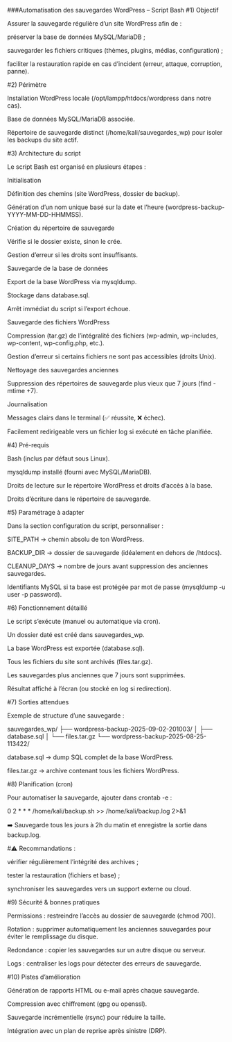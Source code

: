 ###Automatisation des sauvegardes WordPress – Script Bash
#1) Objectif

Assurer la sauvegarde régulière d’un site WordPress afin de :

préserver la base de données MySQL/MariaDB ;

sauvegarder les fichiers critiques (thèmes, plugins, médias, configuration) ;

faciliter la restauration rapide en cas d’incident (erreur, attaque, corruption, panne).

#2) Périmètre

Installation WordPress locale (/opt/lampp/htdocs/wordpress dans notre cas).

Base de données MySQL/MariaDB associée.

Répertoire de sauvegarde distinct (/home/kali/sauvegardes_wp) pour isoler les backups du site actif.

#3) Architecture du script

Le script Bash est organisé en plusieurs étapes :

Initialisation

Définition des chemins (site WordPress, dossier de backup).

Génération d’un nom unique basé sur la date et l’heure (wordpress-backup-YYYY-MM-DD-HHMMSS).

Création du répertoire de sauvegarde

Vérifie si le dossier existe, sinon le crée.

Gestion d’erreur si les droits sont insuffisants.

Sauvegarde de la base de données

Export de la base WordPress via mysqldump.

Stockage dans database.sql.

Arrêt immédiat du script si l’export échoue.

Sauvegarde des fichiers WordPress

Compression (tar.gz) de l’intégralité des fichiers (wp-admin, wp-includes, wp-content, wp-config.php, etc.).

Gestion d’erreur si certains fichiers ne sont pas accessibles (droits Unix).

Nettoyage des sauvegardes anciennes

Suppression des répertoires de sauvegarde plus vieux que 7 jours (find -mtime +7).

Journalisation

Messages clairs dans le terminal (✅ réussite, ❌ échec).

Facilement redirigeable vers un fichier log si exécuté en tâche planifiée.

#4) Pré-requis

Bash (inclus par défaut sous Linux).

mysqldump installé (fourni avec MySQL/MariaDB).

Droits de lecture sur le répertoire WordPress et droits d’accès à la base.

Droits d’écriture dans le répertoire de sauvegarde.

#5) Paramétrage à adapter

Dans la section configuration du script, personnaliser :

SITE_PATH → chemin absolu de ton WordPress.

BACKUP_DIR → dossier de sauvegarde (idéalement en dehors de /htdocs).

CLEANUP_DAYS → nombre de jours avant suppression des anciennes sauvegardes.

Identifiants MySQL si ta base est protégée par mot de passe (mysqldump -u user -p password).


#6) Fonctionnement détaillé

Le script s’exécute (manuel ou automatique via cron).

Un dossier daté est créé dans sauvegardes_wp.

La base WordPress est exportée (database.sql).

Tous les fichiers du site sont archivés (files.tar.gz).

Les sauvegardes plus anciennes que 7 jours sont supprimées.

Résultat affiché à l’écran (ou stocké en log si redirection).

#7) Sorties attendues

Exemple de structure d’une sauvegarde :

sauvegardes_wp/
 ├── wordpress-backup-2025-09-02-201003/
 │   ├── database.sql
 │   └── files.tar.gz
 └── wordpress-backup-2025-08-25-113422/


database.sql → dump SQL complet de la base WordPress.

files.tar.gz → archive contenant tous les fichiers WordPress.

#8) Planification (cron)

Pour automatiser la sauvegarde, ajouter dans crontab -e :

0 2 * * * /home/kali/backup.sh >> /home/kali/backup.log 2>&1


➡️ Sauvegarde tous les jours à 2h du matin et enregistre la sortie dans backup.log.

#⚠️ Recommandations :

vérifier régulièrement l’intégrité des archives ;

tester la restauration (fichiers et base) ;

synchroniser les sauvegardes vers un support externe ou cloud.

#9) Sécurité & bonnes pratiques

Permissions : restreindre l’accès au dossier de sauvegarde (chmod 700).

Rotation : supprimer automatiquement les anciennes sauvegardes pour éviter le remplissage du disque.

Redondance : copier les sauvegardes sur un autre disque ou serveur.

Logs : centraliser les logs pour détecter des erreurs de sauvegarde.

#10) Pistes d’amélioration

Génération de rapports HTML ou e-mail après chaque sauvegarde.

Compression avec chiffrement (gpg ou openssl).

Sauvegarde incrémentielle (rsync) pour réduire la taille.

Intégration avec un plan de reprise après sinistre (DRP).

